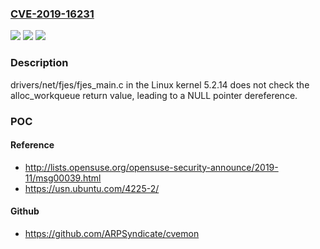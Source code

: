 ### [CVE-2019-16231](https://cve.mitre.org/cgi-bin/cvename.cgi?name=CVE-2019-16231)
![](https://img.shields.io/static/v1?label=Product&message=n%2Fa&color=blue)
![](https://img.shields.io/static/v1?label=Version&message=n%2Fa&color=blue)
![](https://img.shields.io/static/v1?label=Vulnerability&message=n%2Fa&color=brighgreen)

### Description

drivers/net/fjes/fjes_main.c in the Linux kernel 5.2.14 does not check the alloc_workqueue return value, leading to a NULL pointer dereference.

### POC

#### Reference
- http://lists.opensuse.org/opensuse-security-announce/2019-11/msg00039.html
- https://usn.ubuntu.com/4225-2/

#### Github
- https://github.com/ARPSyndicate/cvemon

